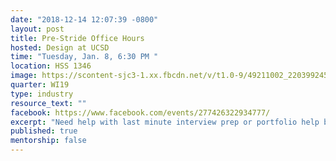 ```yaml
---
date: "2018-12-14 12:07:39 -0800"
layout: post
title: Pre-Stride Office Hours
hosted: Design at UCSD
time: "Tuesday, Jan. 8, 6:30 PM "
location: HSS 1346
image: https://scontent-sjc3-1.xx.fbcdn.net/v/t1.0-9/49211002_2203992453174547_3220775780334174208_n.jpg?_nc_cat=105&_nc_eui2=AeFA-LgHv6mIwAYJtKgjFsgtlpNeY5x-5S8_P8EvxXxMhxnF4OvEJz4j_1Dcffn1Ojae2kE0MT8addiNH5rjLkjyi0DaHcB_aOkWgxthGYbWQQ&_nc_ht=scontent-sjc3-1.xx&oh=1279668bc17d1a9ce9a717e078d642e5&oe=5C94F98E
quarter: WI19
type: industry
resource_text: ""
facebook: https://www.facebook.com/events/277426322934777/
excerpt: "Need help with last minute interview prep or portfolio help before Stride? "
published: true
mentorship: false
---
```

